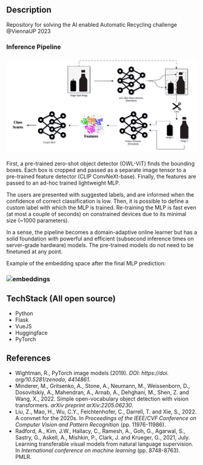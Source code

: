 

## Description

Repository for solving the AI enabled Automatic Recycling challenge @ViennaUP 2023

### Inference Pipeline

### ![pipeline-hlvl](figures/pipeline-hlvl.png)

First, a pre-trained zero-shot object detector (OWL-ViT) finds the bounding boxes. Each box is cropped and passed as a separate image tensor to a pre-trained feature detector (CLIP ConvNeXt-base). Finally, the features are passed to an ad-hoc trained lightweight MLP.

The users are presented with suggested labels, and are informed when the confidence of correct classification is low. Then, it is possible to define a custom label with which the MLP is trained. Re-training the MLP is fast even (at most a couple of seconds) on constrained devices due to its minimal size (~1000 parameters).

In a sense, the pipeline becomes a domain-adaptive online learner but has a solid foundation with powerful and efficient (subsecond inference times on server-grade hardware) models. The pre-trained models do not need to be finetuned at any point.

Example of the embedding space after the final MLP prediction:

### ![embeddings](figures/embeddings.png)

## TechStack (All open source)

- Python
- Flask
- VueJS
- Huggingface
- PyTorch

## References

- Wightman, R., PyTorch image models (2019). *DOI: https://doi. org/10.5281/zenodo*, *4414861*.
- Minderer, M., Gritsenko, A., Stone,  A., Neumann, M., Weissenborn, D., Dosovitskiy, A., Mahendran, A., Arnab, A., Dehghani, M., Shen, Z. and Wang, X., 2022. Simple open-vocabulary  object detection with vision transformers. *arXiv preprint arXiv:2205.06230*.
- Liu, Z., Mao, H., Wu, C.Y., Feichtenhofer, C., Darrell, T. and Xie, S., 2022. A convnet for the 2020s. In *Proceedings of the IEEE/CVF Conference on Computer Vision and Pattern Recognition* (pp. 11976-11986).
- Radford, A., Kim, J.W., Hallacy, C.,  Ramesh, A., Goh, G., Agarwal, S., Sastry, G., Askell, A., Mishkin, P.,  Clark, J. and Krueger, G., 2021, July. Learning transferable visual  models from natural language supervision. In *International conference on machine learning* (pp. 8748-8763). PMLR.

